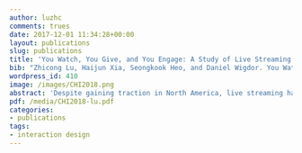 ```yaml
---
author: luzhc
comments: trues
date: 2017-12-01 11:34:28+00:00
layout: publications
slug: publications
title: 'You Watch, You Give, and You Engage: A Study of Live Streaming Practices in China'
bib: "Zhicong Lu, Haijun Xia, Seongkook Heo, and Daniel Wigdor. You Watch, You Give, and You Engage: A Study of Live Streaming Practices in China. In Proceedings of the 2018 CHI Conference on Human Factors in Computing Systems, p. 466. ACM, 2018."
wordpress_id: 410
image: /images/CHI2018.png
abstract: 'Despite gaining traction in North America, live streaming has not reached the popularity it has in China, where live streaming has a tremendous impact on the social behaviors of users. To better understand this socio-technological phenomenon, we conducted a mixed methods study of live streaming practices in China. We present the results of an online survey of 527 live streaming users, focusing on their broadcasting or viewing practices and the experiences they find most engaging. We also interviewed 14 active users to further explore their motivations and experiences. Our data revealed the different categories of content that was broadcasted and how varying aspects of this content engaged viewers. We gained insight into the role reward systems and fan group-chat play in engaging users, while also found evidence that both viewers and streamers desire deeper channels and mechanisms for interaction in addition to the commenting, gifting, and fan groups that are available today.'
pdf: /media/CHI2018-lu.pdf
categories:
- publications
tags:
- interaction design
---
```

